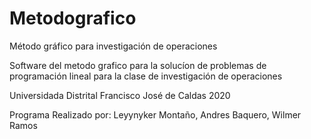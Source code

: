 # Metodografico
Método gráfico para investigación de operaciones

Software del metodo grafico para la solucíon de problemas de programación lineal para la clase de investigación de operaciones

Universidada Distrital Francisco José de Caldas 
2020

Programa Realizado por:
Leyynyker Montaño, 
Andres Baquero, 
Wilmer Ramos
